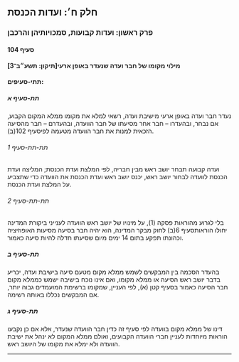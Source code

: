 ## חלק ח׳: ועדות הכנסת

### פרק ראשון: ועדות קבועות, סמכויותיהן והרכבן

#### סעיף 104

**מילוי מקומו של חבר ועדה שנעדר באופן ארעי[תיקון: תשע״ב־3]**



#### תתי-סעיפים:

##### תת-סעיף א

נעדר חבר 
ועדה באופן ארעי מישיבת ועדה, רשאי למלא את מקומו ממלא המקום הקבוע, אם 
נבחר, ובהעדרו – חבר אחר מסיעתו של חבר הוועדה, ובהעדרם – חבר מהסיעה 
הזכאית למנות את חבר הוועדה מטעמה לפיסעיף 102(ב).

###### תת-תת-סעיף 1

ועדה קבועה תבחר יושב ראש מבין חבריה, לפי המלצת ועדת הכנסת; המליצה ועדת 
הכנסת לוועדה לבחור יושב ראש, יכנס יושב ראש ועדת הכנסת את הוועדה כדי 
שתצביע על המלצת ועדת הכנסת.

###### תת-תת-סעיף 2

בלי לגרוע מהוראות פסקה (1), על מינויו של יושב ראש הוועדה לענייני ביקורת המדינה יחולו הוראותסעיף 6(ב) לחוק מבקר המדינה, הוא יהיה חבר בסיעה מסיעות האופוזיציה וכהונתו תפקע בתום 14 ימים מיום שסיעתו חדלה להיות סיעה כאמור.

##### תת-סעיף ב

בהעדר 
הסכמה בין המבקשים לשמש ממלא מקום מטעם סיעה בישיבת ועדה, יכריע בדבר יושב 
ראש הסיעה או ממלא מקומו, ואם אינו נוכח בישיבה ישמש כממלא מקום חבר הסיעה 
כאמור בסעיף קטן (א), לפי העניין, שמקומו ברשימת המועמדים גבוה יותר, אם 
המבקשים נכללו באותה רשימה.

##### תת-סעיף ג

דינו של 
ממלא מקום בוועדה לפי סעיף זה כדין חבר הוועדה שנעדר, אלא אם כן נקבעו 
הוראות מיוחדות לעניין חברי הוועדה הקבועים, ואולם ממלא המקום לא ינהל את 
ישיבת הוועדה ולא ימלא את מקומו של היושב ראש.

----

